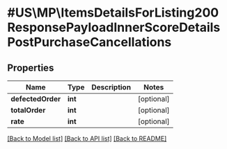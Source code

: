 # #US\MP\ItemsDetailsForListing200ResponsePayloadInnerScoreDetailsPostPurchaseCancellations

## Properties

Name | Type | Description | Notes
------------ | ------------- | ------------- | -------------
**defectedOrder** | **int** |  | [optional]
**totalOrder** | **int** |  | [optional]
**rate** | **int** |  | [optional]


[[Back to Model list]](../) [[Back to API list]](../../Api/US/MP) [[Back to README]](../../README.md)
